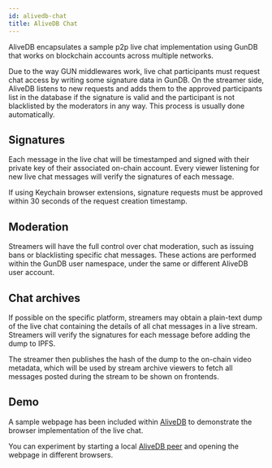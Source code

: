 ```yaml
---
id: alivedb-chat
title: AliveDB Chat
---
```


AliveDB encapsulates a sample p2p live chat implementation using GunDB that works on blockchain accounts across multiple networks.

Due to the way GUN middlewares work, live chat participants must request chat access by writing some signature data in GunDB. On the streamer side, AliveDB listens to new requests and adds them to the approved participants list in the database if the signature is valid and the participant is not blacklisted by the moderators in any way. This process is usually done automatically.

## Signatures

Each message in the live chat will be timestamped and signed with their private key of their associated on-chain account. Every viewer listening for new live chat messages will verify the signatures of each message.

If using Keychain browser extensions, signature requests must be approved within 30 seconds of the request creation timestamp.

## Moderation

Streamers will have the full control over chat moderation, such as issuing bans or blacklisting specific chat messages. These actions are performed within the GunDB user namespace, under the same or different AliveDB user account.

## Chat archives

If possible on the specific platform, streamers may obtain a plain-text dump of the live chat containing the details of all chat messages in a live stream. Streamers will verify the signatures for each message before adding the dump to IPFS.

The streamer then publishes the hash of the dump to the on-chain video metadata, which will be used by stream archive viewers to fetch all messages posted during the stream to be shown on frontends.

## Demo

A sample webpage has been included within [AliveDB](https://github.com/aliveprotocol/AliveDB/tree/master/livechatexample) to demonstrate the browser implementation of the live chat.

You can experiment by starting a local [AliveDB peer](packages/alivedb.md) and opening the webpage in different browsers.